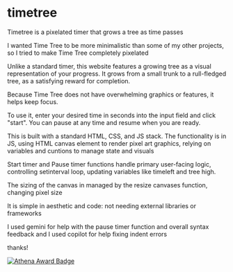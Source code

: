# timetree

Timetree is a pixelated timer that grows a tree as time passes

I wanted Time Tree to be more minimalistic than some of my other projects, so I tried to make Time Tree completely pixelated

Unlike a standard timer, this website features a growing tree as a visual representation of your progress. It grows from a small trunk to a rull-fledged tree, as a satisfying reward for completion.

Because Time Tree does not have overwhelming graphics or features, it helps keep focus.

To use it, enter your desired time in seconds into the input field and click "start". You can pause at any time and resume when you are ready.

This is built with a standard HTML, CSS, and JS stack. The functionality is in JS, using HTML canvas element to render pixel art graphics, relying on variables and cuntions to manage state and visuals

Start timer and Pause timer functions handle primary user-facing logic, controlling setinterval loop, updating variables like timeleft and tree high.

The sizing of the canvas in managed by the resize canvases function, changing pixel size

It is simple in aesthetic and code: not needing external libraries or frameworks

I used gemini for help with the pause timer function and overall syntax feedback and I used copilot for help fixing indent errors

thanks!

[![Athena Award Badge](https://img.shields.io/endpoint?url=https%3A%2F%2Faward.athena.hackclub.com%2Fapi%2Fbadge)](https://award.athena.hackclub.com?utm_source=readme)
